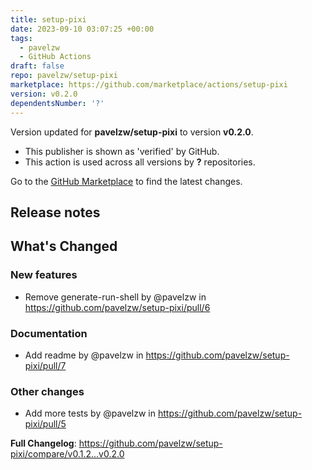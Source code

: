 ```yaml
---
title: setup-pixi
date: 2023-09-10 03:07:25 +00:00
tags:
  - pavelzw
  - GitHub Actions
draft: false
repo: pavelzw/setup-pixi
marketplace: https://github.com/marketplace/actions/setup-pixi
version: v0.2.0
dependentsNumber: '?'
---
```



Version updated for **pavelzw/setup-pixi** to version **v0.2.0**.
- This publisher is shown as 'verified' by GitHub.
- This action is used across all versions by **?** repositories.

Go to the [GitHub Marketplace](https://github.com/marketplace/actions/setup-pixi) to find the latest changes.

## Release notes

<!-- Release notes generated using configuration in .github/release.yml at v0.2.0 -->

## What's Changed
### New features
* Remove generate-run-shell by @pavelzw in https://github.com/pavelzw/setup-pixi/pull/6
### Documentation
* Add readme by @pavelzw in https://github.com/pavelzw/setup-pixi/pull/7
### Other changes
* Add more tests by @pavelzw in https://github.com/pavelzw/setup-pixi/pull/5


**Full Changelog**: https://github.com/pavelzw/setup-pixi/compare/v0.1.2...v0.2.0
